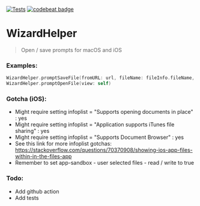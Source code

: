 [![Tests](https://github.com/sentryco/WizardHelper/actions/workflows/Tests.yml/badge.svg)](https://github.com/sentryco/WizardHelper/actions/workflows/Tests.yml)
[![codebeat badge](https://codebeat.co/badges/9f71bf1b-cdba-4fb5-97f7-fa603fde7555)](https://codebeat.co/projects/github-com-eonist-wizardhelper-master)

# WizardHelper

> Open / save prompts for macOS and iOS

### Examples:
```swift
WizardHelper.promptSaveFile(fromURL: url, fileName: fileInfo.fileName, view: self)
WizardHelper.promptOpenFile(view: self)
```

### Gotcha (iOS): 
- Might require setting infoplist = "Supports opening documents in place" : yes
- Might require setting infoplist = "Application supports iTunes file sharing" : yes
- Might require setting infoplist = "Supports Document Browser" : yes
- See this link for more infoplist gotchas: https://stackoverflow.com/questions/70370908/showing-ios-app-files-within-in-the-files-app
- Remember to set app-sandbox - user selected files - read / write to true

### Todo:
- Add github action
- Add tests
